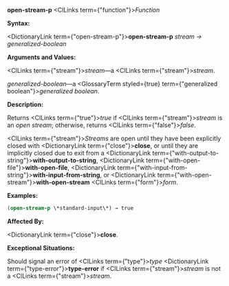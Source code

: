 **open-stream-p** <ClLinks  term={"function"}><i>Function</i></ClLinks> 



**Syntax:** 



<DictionaryLink  term={"open-stream-p"}><b>open-stream-p</b></DictionaryLink> *stream → generalized-boolean* 



**Arguments and Values:** 



<ClLinks  term={"stream"}><i>stream</i></ClLinks>—a <ClLinks  term={"stream"}><i>stream</i></ClLinks>. 



*generalized-boolean*—a <GlossaryTerm styled={true} term={"generalized boolean"}><i>generalized boolean</i></GlossaryTerm>. 



**Description:** 



Returns <ClLinks  term={"true"}><i>true</i></ClLinks> if <ClLinks  term={"stream"}><i>stream</i></ClLinks> is an *open stream*; otherwise, returns <ClLinks  term={"false"}><i>false</i></ClLinks>. 







 



 



<ClLinks  term={"stream"}><i>Streams</i></ClLinks> are open until they have been explicitly closed with <DictionaryLink  term={"close"}><b>close</b></DictionaryLink>, or until they are implicitly closed due to exit from a <DictionaryLink  term={"with-output-to-string"}><b>with-output-to-string</b></DictionaryLink>, <DictionaryLink  term={"with-open-file"}><b>with-open-file</b></DictionaryLink>, <DictionaryLink  term={"with-input-from-string"}><b>with-input-from-string</b></DictionaryLink>, or <DictionaryLink  term={"with-open-stream"}><b>with-open-stream</b></DictionaryLink> <ClLinks  term={"form"}><i>form</i></ClLinks>. 



**Examples:**
```lisp
(open-stream-p \*standard-input\*) → true 
```
**Affected By:** 



<DictionaryLink  term={"close"}><b>close</b></DictionaryLink>. 



**Exceptional Situations:** 



Should signal an error of <ClLinks  term={"type"}><i>type</i></ClLinks> <DictionaryLink  term={"type-error"}><b>type-error</b></DictionaryLink> if <ClLinks  term={"stream"}><i>stream</i></ClLinks> is not a <ClLinks  term={"stream"}><i>stream</i></ClLinks>. 



